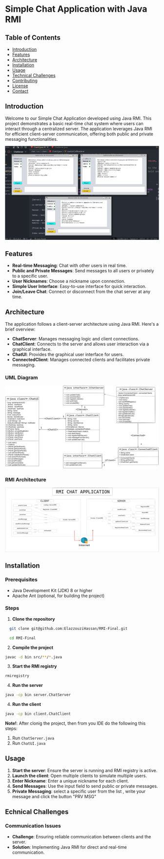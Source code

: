 # Simple Chat Application with Java RMI

## Table of Contents

- [Introduction](#introduction)
- [Features](#features)
- [Architecture](#architecture)
- [Installation](#installation)
- [Usage](#usage)
- [Technical Challenges](#technical-challenges)
- [Contributing](#contributing)
- [License](#license)
- [Contact](#contact)

## Introduction

Welcome to our Simple Chat Application developed using Java RMI. This project demonstrates a basic real-time chat system where users can interact through a centralized server. The application leverages Java RMI for efficient client-server communication, offering both public and private messaging functionalities.

![Class Diagram](chat/public/assets/3-chats.png)

## Features

- **Real-time Messaging**: Chat with other users in real time.
- **Public and Private Messages**: Send messages to all users or privately to a specific user.
- **User Nicknames**: Choose a nickname upon connection.
- **Simple User Interface**: Easy-to-use interface for quick interaction.
- **Join/Leave Chat**: Connect or disconnect from the chat server at any time.

## Architecture

The application follows a client-server architecture using Java RMI. Here's a brief overview:

- **ChatServer**: Manages messaging logic and client connections.
- **ChatClient**: Connects to the server and allows user interaction via a graphical interface.
- **ChatUI**: Provides the graphical user interface for users.
- **ConnectedClient**: Manages connected clients and facilitates private messaging.

### UML Diagram
![Class Diagram](chat/public/assets/classdiagramme.png)
### RMI Architecture
![RMI Architecture](chat/public/assets/diagrammedescasdutilisation.png)


## Installation

### Prerequisites

- Java Development Kit (JDK) 8 or higher
- Apache Ant (optional, for building the project)

### Steps

1. **Clone the repository**

```bash 
  git clone git@github.com:ElazzouziHassan/RMI-Final.git
```
```bash
  cd RMI-Final
```

2. **Compile the project**
```bash
javac -d bin src/**/*.java
```
3. **Start the RMI registry**
```bash
rmiregistry
```
4. **Run the server** 
```bash
java -cp bin server.ChatServer
``` 
4. **Run the client**  
```bash
java -cp bin client.ChatClient
```

**Note!**: After clonig the project, then from you IDE do the following this steps:
1. Run `ChatServer.java` 
2. Run `ChatUI.java`

## Usage
1. **Start the server**: Ensure the server is running and RMI registry is active.
2. **Launch the client**: Open multiple clients to simulate multiple users.
3. **Enter Nickname**: Enter a unique nickname for each client.
4. **Send Messages**: Use the input field to send public or private messages.
5. **Private Messaging**: select a specific user from the list , write your message and click the button "PRV MSG"

## Echnical Challenges
### Communication Issues
 - **Challenge**: Ensuring reliable communication between clients and the server.
 - **Solution**: Implementing Java RMI for direct and real-time communication.


